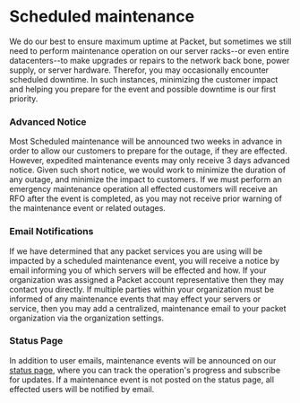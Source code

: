 <!-- <meta>
{
    "title":"Maintenance Events",
    "description":"Maintenance Events - Packet Developer Docs",
    "tag":["Sales", "Maintenance Events"],
    "seo-title": "Maintenance Events - Packet Developer Docs",
    "seo-description": "Maintenance Events - Packet Developer Docs",
    "og-title": "Maintenance Events - Packet Developer Docs",
    "og-description": "Maintenance Events - Packet Developer Docs",
    "og-image": "/images/packet-product-docs.png"
}
</meta> -->

# Scheduled maintenance
We do our best to ensure maximum uptime at Packet, but sometimes we still need
to perform maintenance operation on our server racks--or even entire
datacenters--to make upgrades or repairs to the network back bone, power
supply, or server hardware. Therefor, you may occasionally encounter scheduled
downtime. In such instances, minimizing the customer impact and helping you
prepare for the event and possible downtime is our first priority.

### Advanced Notice
Most Scheduled maintenance will be announced two weeks in advance in order to
allow our customers to prepare for the outage, if they are effected. However,
expedited maintenance events may only receive 3 days advanced notice. Given such
short notice, we would work to minimize the duration of any outage, and minimize
the impact to customers. If we must perform an emergency maintenance operation
all effected customers will receive an RFO after the event is completed, as you
may not receive prior warning of the maintenance event or related outages.

### Email Notifications
If we have determined that any packet services you are using will be impacted by
a scheduled maintenance event, you will receive a notice by email informing you
of which servers will be effected and how. If your organization was assigned a
Packet account representative then they may contact you directly. If multiple
parties within your organization must be informed of any maintenance events that
may effect your servers or service, then you may add a centralized, maintenance
email to your packet organization via the organization settings.

### Status Page
In addition to user emails, maintenance events will be announced on our
[status page](https://status.packet.com), where you can track the operation's
progress and subscribe for updates. If a maintenance event is not posted on the
status page, all effected users will be notified by email.

